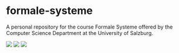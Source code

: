 # formale-systeme
A personal repository for the course Formale Systeme offered by the Computer Science Department at the University of Salzburg.

<img src="https://img.shields.io/github/last-commit/guilhermebpnr-uni/formale-systeme.svg?color=informational"> <img src="https://img.shields.io/static/v1.svg?label=vorlesung&message=passed&color=success"> <img src="https://img.shields.io/static/v1.svg?label=proseminar&message=not-started&color=inactive"> 
